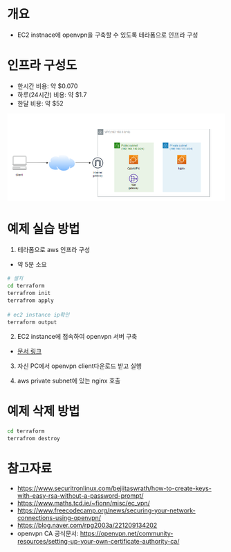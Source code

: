 # 개요
* EC2 instnace에 openvpn을 구축할 수 있도록 테라폼으로 인프라 구성

# 인프라 구성도
- 한시간 비용: 약 $0.070
- 하루(24시간) 비용: 약 $1.7
- 한달 비용: 약 $52

![](./imgs/aws_infra.png)

# 예제 실습 방법
1. 테라폼으로 aws 인프라 구성
* 약 5분 소요

```bash
# 설치
cd terraform
terrafrom init
terrafrom apply

# ec2 instance ip확인
terraform output
```

2. EC2 instance에 접속하여 openvpn 서버 구축
* [문서 링크](./documents/README.md)

3. 자신 PC에서 openvpn client다운로드 받고 실행

4. aws private subnet에 있는 nginx 호출

# 예제 삭제 방법
```bash
cd terraform
terrafrom destroy
```

# 참고자료
* https://www.securitronlinux.com/bejiitaswrath/how-to-create-keys-with-easy-rsa-without-a-password-prompt/
* https://www.maths.tcd.ie/~fionn/misc/ec_vpn/
* https://www.freecodecamp.org/news/securing-your-network-connections-using-openvpn/
* https://blog.naver.com/rpg2003a/221209134202
* openvpn CA 공식문서: https://openvpn.net/community-resources/setting-up-your-own-certificate-authority-ca/